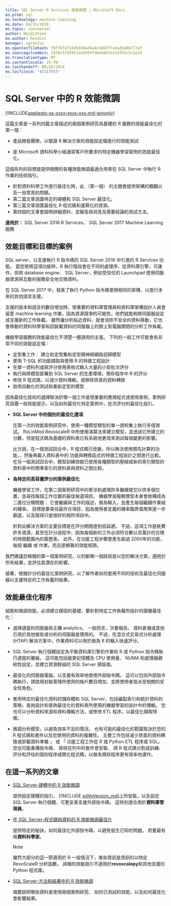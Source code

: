 ```yaml
---
title: SQL Server R Services 效能微調 | Microsoft Docs
ms.prod: sql
ms.technology: machine-learning
ms.date: 04/15/2018
ms.topic: conceptual
author: HeidiSteen
ms.author: heidist
manager: cgronlun
ms.openlocfilehash: f8f70f4f2436d30ad4a4c5083f7a6ad5a06777af
ms.sourcegitcommit: 2420c57d2952add3697dbe0467ee1d755c5c2ee5
ms.translationtype: MT
ms.contentlocale: zh-TW
ms.lasthandoff: 09/26/2018
ms.locfileid: "47217553"
---
```

# <a name="performance-tuning-for-r-in-sql-server"></a>SQL Server 中的 R 效能微調
[!INCLUDE[appliesto-ss-xxxx-xxxx-xxx-md-winonly](../../includes/appliesto-ss-xxxx-xxxx-xxx-md-winonly.md)]

這篇文章是一系列四篇文章描述的兩個案例研究為基礎的 R 服務的效能最佳化的第一個：

- 產品開發團隊，以驗證 R 解決方案的效能設定檔進行的效能測試

- 是 Microsoft 資料科學小組通常客戶所要求的特定機器學習案例的效能最佳化。

這個系列的目標是提供相關的各種效能微調最適合用來在 SQL Server 中執行 R 作業的技術指引。

+ 針對資料科學工作進行最佳化時，此 （第一個） 的主題會提供架構的概觀以及一些常見的問題。
+ 第二篇文章涵蓋特定的硬體和 SQL Server 最佳化。
+ 第三篇文章涵蓋最佳化 R 程式碼和運算化的資源。
+ 第四個的文章會說明詳細資料，並報告與洞見及需要結論的測試方法。

**適用於：** SQL Server 2016 R Services、 SQL Server 2017 Machine Learning 服務

## <a name="performance-goals-and-targeted-scenarios"></a>效能目標和目標的案例

SQL server，以支援執行 R 指令碼的 SQL Server 2016 中引進的 R Services 功能。 當您使用這項功能時，R 執行階段會在不同的處理序，從資料庫引擎，可運作，但與 database engine、 SQL Server，例如受信任的 Launchpad 使用伺服器資源與互動的服務安全地交換資料。

在 SQL Server 2017 中，發表了執行 Python 指令碼使用相同的架構，以進行未來的其他語言支援。

支援的版本和語言的數目增加時，很重要的資料庫管理員和資料庫架構設計人員會留意 machine learning 作業，因為資源競爭的可能性，他們就能夠將伺服器設定成支援新的工作負載。 雖然讓分析貼近資料，就會消除不安全的資料移動，它也會移動的資料科學家和回裝載資料的伺服器上的膝上型電腦關閉的分析工作負載。

機器學習服務的效能最佳化不清楚一體適用的主張。 下列的一般工作可能會有非常不同的效能設定檔：

- 定型集工作： 建立和定型集和定型類神經網路迴歸模型
- 使用 T-SQL 的功能擷取與使用 R 的特徵工程設計
- 在單一資料列或與評分使用表格式輸入大量的小型批次評分
- 執行與將模型部署到 SQL Server 的生產環境，預存程序中 R 的評分
- 修改 R 程式碼，以減少資料傳輸，或移除昂貴的資料轉換
- 啟用自動化的測試和重新定型的模型

因為最佳化技術的選擇取決於哪一個工作是很重要的應用程式或使用案例，案例研究涵蓋一般效能提示，以及如何最佳化特定案例中，批次評分的最佳化指引。

+ **SQL Server 中的個別的最佳化選項**

    在第一次的效能案例研究中，使用一種模型類型的單一資料集上執行多個測試。 RxLinMod RevoscaleR 中所使用演算法來建立模型，並透過它所建立的分數，但是程式碼為基礎的資料表已有系統地更改來測試每個變更的影響。

    比方說，在一個測試回合中，R 程式碼已改變，所以無法使用預先計算的功能，，然後再載入資料表中的 功能與轉換函式的特徵工程設計之間進行比較。 在另一個測試回合中，模型訓練效能已使用各種類型的壓縮或新的索引類型的資料表中的標準索引的資料表與資料之間比較。

+ **為特定的高容量評分的案例最佳化**

    機器學習工作，在第二個案例研究中的牽涉到處理許多繼續提交以供多個位置，並尋找每個工作位置的最佳候選項目。 機器學習服務模型本身會依構成為二進位分類問題： 它會繼續與工作的描述，做為輸入，並產生每個繼續作業組的機率。 目標是要尋找最符合項目，因為使用者定義的機率臨界值用來進一步篩選，以及取得只是很好的相符項目中。

    針對此解決方案的主要目標是在評分期間達到低延遲。 不過，這項工作是耗費許多資源，甚至在計分過程中，因為每個新的工作必須符合數以百萬計的合理的時間範圍內的履歷表。 此外，在功能工程步驟會產生超過 2000年的功能，每個 繼續 或 作業，而且是顯著的效能瓶頸。

我們建議您檢閱的第一個案例研究，以判斷哪一個技術是以您的解決方案，適用於所有結果，並評估其潛在的影響。

接著，檢閱計分的最佳化案例研究，以了解作者如何套用不同的技術及最佳化伺服器以支援特定的工作負載的結果。

## <a name="performance-optimization-process"></a>效能最佳化程序

組態和微調效能，必須建立穩固的基礎，要針對特定工作負載所設計的圖層最佳化：

- 選擇適當的伺服器與主機 analytics。 一般而言，次要報告、 資料倉儲或其他已用於其他報告或分析的伺服器是慣用的。 不過，在混合式交易式分析處理 (HTAP) 解決方案中，作業資料可以用於做為 R 的輸入快速評分。

- SQL Server 執行個體設定為平衡資料庫引擎的作業和 R 或 Python 指令碼執行適當的層級。 這可能包括變更記憶體及 CPU 使用量、 NUMA 和處理器親和性設定，並建立資源群組的 SQL Server 預設值。

- 最佳化的伺服器電腦，以支援有效率地使用外部指令碼。 這可以包括外部指令碼執行，請啟用封裝管理所使用的帳戶數目增加，並將使用者指派至相關的安全性角色。

- 套用特定的最佳化資料的儲存體和 SQL Server，包括編製索引和統計資料的策略，查詢設計和查詢最佳化的資料表所使用的機器學習的設計中的傳輸。 您也可以分析資料來源和資料傳輸方法，或修改 ETL 程序，以最佳化擷取特徵。

- 微調分析模型，以避免效率不足的情況。 也有可能的最佳化的範圍取決於您的 R 程式碼和套件以及您使用的資料的複雜性。 主要工作包括減少昂貴的資料轉換或卸載資料準備 」 或 「 功能工程工作從 R 或 Python ETL 程序或 SQL。 您也可能重構指令碼、 排除在列中的套件會安裝、 將 R 程式碼分割成訓練、 評分和評估的個別程序或簡化程式碼，以做為預存程序更有效率地運作。

## <a name="articles-in-this-series"></a>在這一系列的文章

+ [SQL Server-硬體中的 R 效能微調](..\r\sql-server-configuration-r-services.md)

    提供設定硬體的指引， [!INCLUDE [ssNoVersion_md](..\..\includes\ssnoversion-md.md)]上所安裝，以及設定 SQL Server 執行個體，可更妥善支援外部指令碼。 這特別適合用於**資料庫管理員**。

+ [在 SQL Server-程式碼和資料的 R 效能微調最佳化](..\r\r-and-data-optimization-r-services.md)

    提供特定的秘訣，如何最佳化外部指令碼，以避免發生已知的問題。 若要最有用**資料科學家**。

    > [!NOTE]
    > 雖然大部分的這一節適用於 R 一般情況下，某些資訊是資訊的以特定 RevoScaleR 分析函數。 詳細的效能指引不適用於**revoscalepy**和其他支援的 Python 程式庫。
    >

+ [SQL Server-方法和結果中的 R 效能微調](..\r\performance-case-study-r-services.md)

    摘要說明哪些資料是使用兩個案例研究、 如何已測試的效能，以及如何最佳化會影響結果。

